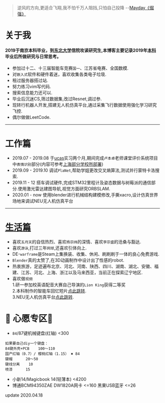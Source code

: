 
> 逆风的方向,更适合飞翔,我不怕千万人阻挡,只怕自己投降 --[Mayday《倔强》](https://www.xiami.com/song/gouoD46cd0)  

# 关于我
#### 2019于南京本科毕业，到[东北大学](http://www.neu.edu.cn/)信院攻读研究生,本博客主要记录2019年[本科](http://www.njtech.edu.cn/)毕业后所做研究与日常思考。<br>

<!-- > 你是巨大的海洋,我是雨下在你身上 --[Mayday 爱情的模样](https://www.xiami.com/song/xOhiJ7a8e39)   -->

- 参加过十二、十三届智能车竞赛`国一`、江苏省电赛、全国数模.
- 对`嵌入式`软件和硬件着迷，喜欢收集各类电子垃圾.<br>
- 租过服务器搭过站.
- 努力练习vim写代码.
- 搜索信息能力还可以.
- 毕业后沉迷CS,筛过数据集,改过Resnet,调过参.
- 现转行机器人开发,搭建无人机仿真平台,通过采集飞行数据使用强化学习研究飞控.
- 偶尔做做LeetCode.<br>


-------------------
# 工作篇 
<!-- > 少年回头望 笑我还不快跟上 --[Mayday 成名在望](https://www.xiami.com/song/U7guV128bd8) -->

- 2019.07 - 2019.08   于[ucas](http://www.ucas.ac.cn/)实习两个月,期间完成`卢本卓`老师课堂评价系统项目中`表情识别`部分(内容可参考[上海部分学校所部署](https://www.zhihu.com/question/342466759/answer/804631441))
- 2019.09 - 2019.10  调试`PlaNet`,帮助学姐更改交叉熵算法,测试并行蒙特卡洛搜索.
- 2019.11 - 12 搭车调试硬件,完成STM32里程计及姿态数据与树莓派的通信部分.使用激光雷达建图导航,视觉方面研究ORBSLAM.
- 2020.01 - now 使用blender进行机械结构建模修改,手撕xacro,设计仿真世界场地来调试NEU无人机仿真平台

-------------------
# [生活篇](https://tcloser.github.io/Xu.github.io/talks)
<!-- > 平凡的我们也将回到平凡的岁月,生活中充满孩子哭声柴米和油盐 --[Mayday 任意门](https://www.xiami.com/song/mSezFp69837) -->

- 喜欢`五月天`的自信热烈、喜欢`杨宗纬`的深情、喜欢`李宗盛`的沧桑与豁达.
- 喜欢`游泳`,打过三年`网球`,还喜欢引体向上.
- DE-`warframe`是Steam上集换装、收集、休闲、刷刷刷于一体的良心免费游戏.
- `Blender`真的太赞了,在3D动画制作中设计出了性感的robot.
- 热衷旅游，足迹遍布北京、河北、河南、陕西、四川、湖南、湖北、安徽、福建、江苏、河北、上海、浙江以及马来西亚，当前正在探索辽宁地区.
- 喜欢做`视频` <br>
    1.研一参加校英语配音大赛自己导演的`Lion King`获得二等奖<br>
    2.本科制作的智能车回忆短片[点此跳转](https://www.bilibili.com/video/av54052076).<br>
    3.NEU无人机仿真平台[点此跳转](https://www.youtube.com/watch?v=7vIM15fYBzw).




# 🎁 心愿专区🎁

- `84`/87键机械键盘(红轴) <300
```
如果要自己diy一个键盘：
84键外壳+PCB    100～110
国产红轴（0.7）/ 樱桃红轴（1.15） ✖️ 84
键帽 		20～50
键线分离 	10
喷漆 		15
```

- 小新14/Magicbook 14(轻薄本)   <4200
- 博通BCM94350ZAE DW1820A网卡   <=160
  黑果USB蓝牙					<=26

update 2020.04.18
